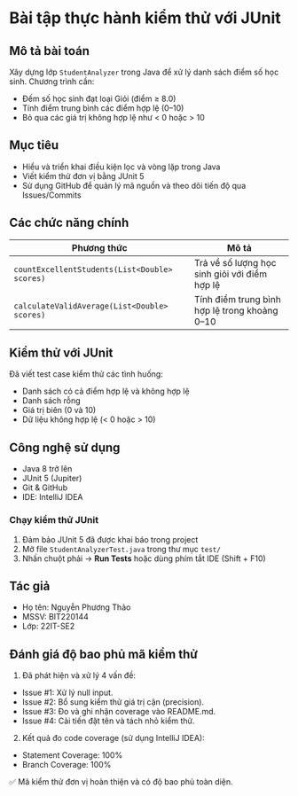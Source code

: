# Bài tập thực hành kiểm thử với JUnit

## Mô tả bài toán
Xây dựng lớp `StudentAnalyzer` trong Java để xử lý danh sách điểm số học sinh. Chương trình cần:
- Đếm số học sinh đạt loại Giỏi (điểm ≥ 8.0)
- Tính điểm trung bình các điểm hợp lệ (0–10)
- Bỏ qua các giá trị không hợp lệ như < 0 hoặc > 10

## Mục tiêu
- Hiểu và triển khai điều kiện lọc và vòng lặp trong Java
- Viết kiểm thử đơn vị bằng JUnit 5
- Sử dụng GitHub để quản lý mã nguồn và theo dõi tiến độ qua Issues/Commits

## Các chức năng chính
| Phương thức | Mô tả |
|------------|-------|
| `countExcellentStudents(List<Double> scores)` | Trả về số lượng học sinh giỏi với điểm hợp lệ |
| `calculateValidAverage(List<Double> scores)` | Tính điểm trung bình hợp lệ trong khoảng 0–10 |

## Kiểm thử với JUnit
Đã viết test case kiểm thử các tình huống:
- Danh sách có cả điểm hợp lệ và không hợp lệ
- Danh sách rỗng
- Giá trị biên (0 và 10)
- Dữ liệu không hợp lệ (< 0 hoặc > 10)

## Công nghệ sử dụng
- Java 8 trở lên
- JUnit 5 (Jupiter)
- Git & GitHub
- IDE: IntelliJ IDEA 


### Chạy kiểm thử JUnit
1. Đảm bảo JUnit 5 đã được khai báo trong project 
2. Mở file `StudentAnalyzerTest.java` trong thư mục `test/`
3. Nhấn chuột phải → **Run Tests** hoặc dùng phím tắt IDE (Shift + F10)

## Tác giả
- Họ tên: Nguyễn Phương Thảo
- MSSV: BIT220144
- Lớp: 22IT-SE2

## Đánh giá độ bao phủ mã kiểm thử
1. Đã phát hiện và xử lý 4 vấn đề:
- Issue #1: Xử lý null input.
- Issue #2: Bổ sung kiểm thử giá trị cận (precision).
- Issue #3: Đo và ghi nhận coverage vào README.md.
- Issue #4: Cải tiến đặt tên và tách nhỏ kiểm thử.

2. Kết quả đo code coverage (sử dụng IntelliJ IDEA):
- Statement Coverage: 100%
- Branch Coverage: 100%

✅ Mã kiểm thử đơn vị hoàn thiện và có độ bao phủ toàn diện.
